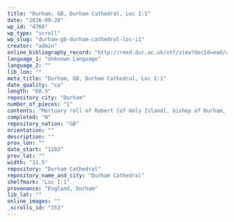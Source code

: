 ```yaml
---
title: "Durham, GB, Durham Cathedral, Loc I:1"
date: "2016-09-28"
wp_id: "4766"
wp_type: "scroll"
wp_slug: "durham-gb-durham-cathedral-loc-i1"
creator: "admin"
online_bibliography_record: "http://reed.dur.ac.uk/xtf/view?docId=ead/dcd/dcdlocel.xml#qxj-40"
language_1: "Unknown Language"
language_2: ""
lib_lon: ""
meta_title: "Durham, GB, Durham Cathedral, Loc I:1"
date_quality: "ca"
length: "68.5"
repository_city: "Durham"
number_of_pieces: "1"
contents: "Mortuary roll of Robert [of Holy Island], bishop of Durham, containing: Lamentation in praise of Bishop Robert by Richard [of Claxton], prior of Durham, recording his death on the 7 Ides of June [7 June] 1283 and his burial with his predecessors in the Durham [cathedral] chapter house. Indulgence of 40 days from Robert [de Prebenda] bishop of Dunblane for those who should pray for the late bishop's soul. At Durham, 6 Ides October [10 October] 1283."
completed: "N"
repository_nation: "GB"
orientation: ""
description: ""
prov_lon: ""
date_start: "1283"
prov_lat: ""
width: "31.5"
repository: "Durham Cathedral"
repository_name_and_city: "Durham Cathedral"
shelfmark: "Loc I:1"
provenance: "England, Durham"
lib_lat: ""
online_images: ""
_scrolls_id: "353"
---
```



